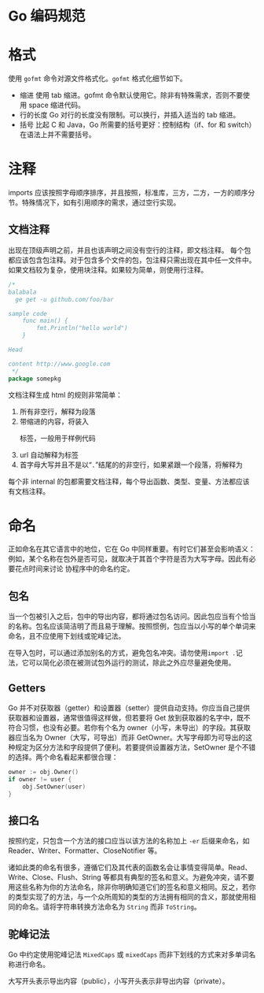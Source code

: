 # Go 编码规范

# 格式

使用 `gofmt` 命令对源文件格式化。`gofmt` 格式化细节如下。

- 缩进
  使用 tab 缩进。gofmt 命令默认使用它。除非有特殊需求，否则不要使用 space 缩进代码。
- 行的长度
  Go 对行的长度没有限制。可以换行，并插入适当的 tab 缩进。
- 括号
  比起 C 和 Java，Go 所需要的括号更好：控制结构（if、for 和 switch）在语法上并不需要括号。

# 注释

imports 应该按照字母顺序排序，并且按照，标准库，三方，二方，一方的顺序分节。特殊情况下，如有引用顺序的需求，通过空行实现。

## 文档注释

出现在顶级声明之前，并且也该声明之间没有空行的注释，即文档注释。
每个包都应该包含包注释。对于包含多个文件的包，包注释只需出现在其中任一文件中。
如果文档较为复杂，使用块注释。如果较为简单，则使用行注释。

```go
/*
balabala
  ge get -u github.com/foo/bar

sample code
	func main() {
		fmt.Println("hello world")
	}

Head

content http://www.google.com
 */
package somepkg
```

文档注释生成 html 的规则非常简单：

1. 所有非空行，解释为段落
2. 带缩进的内容，将装入<pre>标签，一般用于样例代码
3. url 自动解释为<a>标签
4. 首字母大写并且不是以“`.`”结尾的的非空行，如果紧跟一个段落，将解释为<head>

每个非 internal 的包都需要文档注释，每个导出函数、类型、变量、方法都应该有文档注释。

# 命名

正如命名在其它语言中的地位，它在 Go 中同样重要。有时它们甚至会影响语义：例如，某个名称在包外是否可见，就取决于其首个字符是否为大写字母。因此有必要花点时间来讨论 协程序中的命名约定。

## 包名

当一个包被引入之后，包中的导出内容，都将通过包名访问。因此包应当有个恰当的名称。包名应该简洁明了而且易于理解。按照惯例，包应当以小写的单个单词来命名，且不应使用下划线或驼峰记法。

在导入包时，可以通过添加别名的方式，避免包名冲突。请勿使用`import .`记法，它可以简化必须在被测试包外运行的测试，除此之外应尽量避免使用。

## Getters

Go 并不对获取器（getter）和设置器（setter）提供自动支持。你应当自己提供获取器和设置器，通常很值得这样做，但若要将 Get 放到获取器的名字中，既不符合习惯，也没有必要。若你有个名为 owner（小写，未导出）的字段。其获取器应当名为 Owner（大写，可导出）而非 GetOwner。大写字母即为可导出的这种规定为区分方法和字段提供了便利。若要提供设置器方法，SetOwner 是个不错的选择。两个命名看起来都很合理：

```go
owner := obj.Owner()
if owner != user {
    obj.SetOwner(user)
}
```

## 接口名

按照约定，只包含一个方法的接口应当以该方法的名称加上 `-er` 后缀来命名，如 Reader、Writer、Formatter、CloseNotifier 等。

诸如此类的命名有很多，遵循它们及其代表的函数名会让事情变得简单。Read、Write、Close、Flush、String 等都具有典型的签名和意义。为避免冲突，请不要用这些名称为你的方法命名，除非你明确知道它们的签名和意义相同。反之，若你的类型实现了的方法，与一个众所周知的类型的方法拥有相同的含义，那就使用相同的命名。请将字符串转换方法命名为 `String` 而非 `ToString`。

## 驼峰记法

Go 中约定使用驼峰记法 `MixedCaps` 或 `mixedCaps` 而非下划线的方式来对多单词名称进行命名。

大写开头表示导出内容（public），小写开头表示非导出内容（private）。
